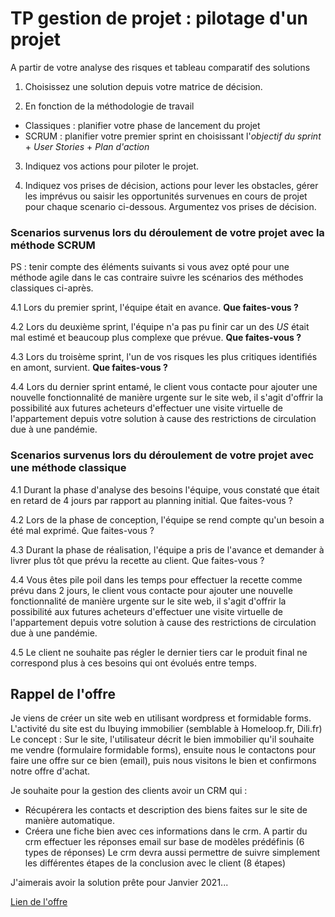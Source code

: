 # TP gestion de projet : pilotage d'un projet

A partir de votre analyse des risques et tableau comparatif des solutions

1. Choisissez une solution depuis votre matrice de décision.

2. En fonction de la méthodologie de travail
 - Classiques : planifier votre phase de lancement du projet
 - SCRUM : planifier votre premier sprint en choisissant l'*objectif du sprint* + *User Stories* + *Plan d'action*

3. Indiquez vos actions pour piloter le projet.

4. Indiquez vos prises de décision, actions pour lever les obstacles, gérer les imprévus ou saisir les opportunités survenues en cours de projet pour chaque scenario ci-dessous. Argumentez vos prises de décision.

### Scenarios survenus lors du déroulement de votre projet avec la méthode SCRUM 

PS : tenir compte des éléments suivants si vous avez opté pour une méthode agile dans le cas contraire suivre les scénarios des méthodes classiques ci-après.

4.1 Lors du premier sprint, l'équipe était en avance. **Que faites-vous ?**

4.2 Lors du deuxième sprint, l'équipe n'a pas pu finir car un des *US* était mal estimé et beaucoup plus complexe que prévue. **Que faites-vous ?**

4.3 Lors du troisème sprint, l'un de vos risques les plus critiques identifiés en amont, survient. **Que faites-vous ?** 

4.4 Lors du dernier sprint entamé, le client vous contacte pour ajouter une nouvelle fonctionnalité de manière urgente sur le site web, il s'agit d'offrir la possibilité aux futures acheteurs d'effectuer une visite virtuelle de l'appartement depuis votre solution à cause des restrictions de circulation due à une pandémie.

### Scenarios survenus lors du déroulement de votre projet avec une méthode classique

4.1 Durant la phase d'analyse des besoins l'équipe, vous constaté que était en retard de 4 jours par rapport au planning initial. Que faites-vous ?

4.2 Lors de la phase de conception, l'équipe se rend compte qu'un besoin a été mal exprimé. Que faites-vous ?

4.3 Durant la phase de réalisation, l'équipe a pris de l'avance et demander à livrer plus tôt que prévu la recette au client. Que faites-vous ?

4.4 Vous êtes pile poil dans les temps pour effectuer la recette comme prévu dans 2 jours, le client vous contacte pour ajouter une nouvelle fonctionnalité de manière urgente sur le site web, il s'agit d'offrir la possibilité aux futures acheteurs d'effectuer une visite virtuelle de l'appartement depuis votre solution à cause des restrictions de circulation due à une pandémie.

4.5 Le client ne souhaite pas régler le dernier tiers car le produit final ne correspond plus à ces besoins qui ont évolués entre temps.

## Rappel de l'offre

Je viens de créer un site web en utilisant wordpress et formidable forms.
L'activité du site est du Ibuying immobilier (semblable à Homeloop.fr, Dili.fr)
Le concept : Sur le site, l'utilisateur décrit le bien immobilier qu'il souhaite me vendre (formulaire formidable forms), ensuite nous le contactons pour faire une offre sur ce bien (email), puis nous visitons le bien et confirmons notre offre d'achat.

Je souhaite pour la gestion des clients avoir un CRM qui :
- Récupérera les contacts et description des biens faites sur le site de manière automatique.
- Créera une fiche bien avec ces informations dans le crm.
A partir du crm effectuer les réponses email sur base de modèles prédéfinis (6 types de réponses)
Le crm devra aussi permettre de suivre simplement les différentes étapes de la conclusion avec le client (8 étapes)

J'aimerais avoir la solution prête pour Janvier 2021...

[Lien de l'offre](https://www.codeur.com/projects/272776-creer-ou-integrer-un-crm-immobilier)